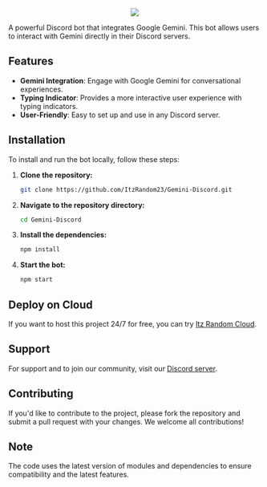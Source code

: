 <center><img src="https://capsule-render.vercel.app/api?type=waving&color=gradient&height=200&section=header&text=Gemini&fontSize=80&fontAlignY=35&animation=twinkling&fontColor=gradient" /></center>

A powerful Discord bot that integrates Google Gemini. This bot allows users to interact with Gemini directly in their Discord servers.

## Features

- **Gemini Integration**: Engage with Google Gemini for conversational experiences.
- **Typing Indicator**: Provides a more interactive user experience with typing indicators.
- **User-Friendly**: Easy to set up and use in any Discord server.

## Installation

To install and run the bot locally, follow these steps:

1. **Clone the repository:**
   ```bash
   git clone https://github.com/ItzRandom23/Gemini-Discord.git
   ```

2. **Navigate to the repository directory:**
   ```bash
   cd Gemini-Discord
   ```

3. **Install the dependencies:**
   ```bash
   npm install
   ```

4. **Start the bot:**
   ```bash
   npm start
   ```

## Deploy on Cloud

If you want to host this project 24/7 for free, you can try [Itz Random Cloud](https://dash.itzrandom.cloud).

## Support

For support and to join our community, visit our [Discord server](https://discord.gg/cool-music-support-925619107460698202).

## Contributing

If you'd like to contribute to the project, please fork the repository and submit a pull request with your changes. We welcome all contributions!

## Note

The code uses the latest version of modules and dependencies to ensure compatibility and the latest features.
